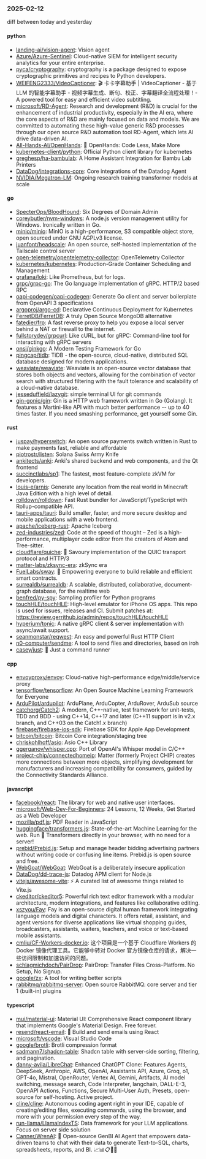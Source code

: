 ### 2025-02-12
diff between today and yesterday

#### python
* [landing-ai/vision-agent](https://github.com/landing-ai/vision-agent): Vision agent
* [Azure/Azure-Sentinel](https://github.com/Azure/Azure-Sentinel): Cloud-native SIEM for intelligent security analytics for your entire enterprise.
* [pyca/cryptography](https://github.com/pyca/cryptography): cryptography is a package designed to expose cryptographic primitives and recipes to Python developers.
* [WEIFENG2333/VideoCaptioner](https://github.com/WEIFENG2333/VideoCaptioner): 🎬 卡卡字幕助手 | VideoCaptioner - 基于 LLM 的智能字幕助手 - 视频字幕生成、断句、校正、字幕翻译全流程处理！- A powered tool for easy and efficient video subtitling.
* [microsoft/RD-Agent](https://github.com/microsoft/RD-Agent): Research and development (R&D) is crucial for the enhancement of industrial productivity, especially in the AI era, where the core aspects of R&D are mainly focused on data and models. We are committed to automating these high-value generic R&D processes through our open source R&D automation tool RD-Agent, which lets AI drive data-driven AI.
* [All-Hands-AI/OpenHands](https://github.com/All-Hands-AI/OpenHands): 🙌 OpenHands: Code Less, Make More
* [kubernetes-client/python](https://github.com/kubernetes-client/python): Official Python client library for kubernetes
* [greghesp/ha-bambulab](https://github.com/greghesp/ha-bambulab): A Home Assistant Integration for Bambu Lab Printers
* [DataDog/integrations-core](https://github.com/DataDog/integrations-core): Core integrations of the Datadog Agent
* [NVIDIA/Megatron-LM](https://github.com/NVIDIA/Megatron-LM): Ongoing research training transformer models at scale

#### go
* [SpecterOps/BloodHound](https://github.com/SpecterOps/BloodHound): Six Degrees of Domain Admin
* [coreybutler/nvm-windows](https://github.com/coreybutler/nvm-windows): A node.js version management utility for Windows. Ironically written in Go.
* [minio/minio](https://github.com/minio/minio): MinIO is a high-performance, S3 compatible object store, open sourced under GNU AGPLv3 license.
* [juanfont/headscale](https://github.com/juanfont/headscale): An open source, self-hosted implementation of the Tailscale control server
* [open-telemetry/opentelemetry-collector](https://github.com/open-telemetry/opentelemetry-collector): OpenTelemetry Collector
* [kubernetes/kubernetes](https://github.com/kubernetes/kubernetes): Production-Grade Container Scheduling and Management
* [grafana/loki](https://github.com/grafana/loki): Like Prometheus, but for logs.
* [grpc/grpc-go](https://github.com/grpc/grpc-go): The Go language implementation of gRPC. HTTP/2 based RPC
* [oapi-codegen/oapi-codegen](https://github.com/oapi-codegen/oapi-codegen): Generate Go client and server boilerplate from OpenAPI 3 specifications
* [argoproj/argo-cd](https://github.com/argoproj/argo-cd): Declarative Continuous Deployment for Kubernetes
* [FerretDB/FerretDB](https://github.com/FerretDB/FerretDB): A truly Open Source MongoDB alternative
* [fatedier/frp](https://github.com/fatedier/frp): A fast reverse proxy to help you expose a local server behind a NAT or firewall to the internet.
* [fullstorydev/grpcurl](https://github.com/fullstorydev/grpcurl): Like cURL, but for gRPC: Command-line tool for interacting with gRPC servers
* [onsi/ginkgo](https://github.com/onsi/ginkgo): A Modern Testing Framework for Go
* [pingcap/tidb](https://github.com/pingcap/tidb): TiDB - the open-source, cloud-native, distributed SQL database designed for modern applications.
* [weaviate/weaviate](https://github.com/weaviate/weaviate): Weaviate is an open-source vector database that stores both objects and vectors, allowing for the combination of vector search with structured filtering with the fault tolerance and scalability of a cloud-native database​.
* [jesseduffield/lazygit](https://github.com/jesseduffield/lazygit): simple terminal UI for git commands
* [gin-gonic/gin](https://github.com/gin-gonic/gin): Gin is a HTTP web framework written in Go (Golang). It features a Martini-like API with much better performance -- up to 40 times faster. If you need smashing performance, get yourself some Gin.

#### rust
* [juspay/hyperswitch](https://github.com/juspay/hyperswitch): An open source payments switch written in Rust to make payments fast, reliable and affordable
* [piotrostr/listen](https://github.com/piotrostr/listen): Solana Swiss Army Knife
* [ankitects/anki](https://github.com/ankitects/anki): Anki's shared backend and web components, and the Qt frontend
* [succinctlabs/sp1](https://github.com/succinctlabs/sp1): The fastest, most feature-complete zkVM for developers.
* [louis-e/arnis](https://github.com/louis-e/arnis): Generate any location from the real world in Minecraft Java Edition with a high level of detail.
* [rolldown/rolldown](https://github.com/rolldown/rolldown): Fast Rust bundler for JavaScript/TypeScript with Rollup-compatible API.
* [tauri-apps/tauri](https://github.com/tauri-apps/tauri): Build smaller, faster, and more secure desktop and mobile applications with a web frontend.
* [apache/iceberg-rust](https://github.com/apache/iceberg-rust): Apache Iceberg
* [zed-industries/zed](https://github.com/zed-industries/zed): Code at the speed of thought – Zed is a high-performance, multiplayer code editor from the creators of Atom and Tree-sitter.
* [cloudflare/quiche](https://github.com/cloudflare/quiche): 🥧 Savoury implementation of the QUIC transport protocol and HTTP/3
* [matter-labs/zksync-era](https://github.com/matter-labs/zksync-era): zkSync era
* [FuelLabs/sway](https://github.com/FuelLabs/sway): 🌴 Empowering everyone to build reliable and efficient smart contracts.
* [surrealdb/surrealdb](https://github.com/surrealdb/surrealdb): A scalable, distributed, collaborative, document-graph database, for the realtime web
* [benfred/py-spy](https://github.com/benfred/py-spy): Sampling profiler for Python programs
* [touchHLE/touchHLE](https://github.com/touchHLE/touchHLE): High-level emulator for iPhone OS apps. This repo is used for issues, releases and CI. Submit patches at: https://review.gerrithub.io/admin/repos/touchHLE/touchHLE
* [hyperium/tonic](https://github.com/hyperium/tonic): A native gRPC client & server implementation with async/await support.
* [seanmonstar/reqwest](https://github.com/seanmonstar/reqwest): An easy and powerful Rust HTTP Client
* [n0-computer/sendme](https://github.com/n0-computer/sendme): A tool to send files and directories, based on iroh
* [casey/just](https://github.com/casey/just): 🤖 Just a command runner

#### cpp
* [envoyproxy/envoy](https://github.com/envoyproxy/envoy): Cloud-native high-performance edge/middle/service proxy
* [tensorflow/tensorflow](https://github.com/tensorflow/tensorflow): An Open Source Machine Learning Framework for Everyone
* [ArduPilot/ardupilot](https://github.com/ArduPilot/ardupilot): ArduPlane, ArduCopter, ArduRover, ArduSub source
* [catchorg/Catch2](https://github.com/catchorg/Catch2): A modern, C++-native, test framework for unit-tests, TDD and BDD - using C++14, C++17 and later (C++11 support is in v2.x branch, and C++03 on the Catch1.x branch)
* [firebase/firebase-ios-sdk](https://github.com/firebase/firebase-ios-sdk): Firebase SDK for Apple App Development
* [bitcoin/bitcoin](https://github.com/bitcoin/bitcoin): Bitcoin Core integration/staging tree
* [chriskohlhoff/asio](https://github.com/chriskohlhoff/asio): Asio C++ Library
* [ggerganov/whisper.cpp](https://github.com/ggerganov/whisper.cpp): Port of OpenAI's Whisper model in C/C++
* [project-chip/connectedhomeip](https://github.com/project-chip/connectedhomeip): Matter (formerly Project CHIP) creates more connections between more objects, simplifying development for manufacturers and increasing compatibility for consumers, guided by the Connectivity Standards Alliance.

#### javascript
* [facebook/react](https://github.com/facebook/react): The library for web and native user interfaces.
* [microsoft/Web-Dev-For-Beginners](https://github.com/microsoft/Web-Dev-For-Beginners): 24 Lessons, 12 Weeks, Get Started as a Web Developer
* [mozilla/pdf.js](https://github.com/mozilla/pdf.js): PDF Reader in JavaScript
* [huggingface/transformers.js](https://github.com/huggingface/transformers.js): State-of-the-art Machine Learning for the web. Run 🤗 Transformers directly in your browser, with no need for a server!
* [prebid/Prebid.js](https://github.com/prebid/Prebid.js): Setup and manage header bidding advertising partners without writing code or confusing line items. Prebid.js is open source and free.
* [WebGoat/WebGoat](https://github.com/WebGoat/WebGoat): WebGoat is a deliberately insecure application
* [DataDog/dd-trace-js](https://github.com/DataDog/dd-trace-js): Datadog APM client for Node.js
* [vitejs/awesome-vite](https://github.com/vitejs/awesome-vite): ⚡️ A curated list of awesome things related to Vite.js
* [ckeditor/ckeditor5](https://github.com/ckeditor/ckeditor5): Powerful rich text editor framework with a modular architecture, modern integrations, and features like collaborative editing.
* [xszyou/Fay](https://github.com/xszyou/Fay): Fay is an open-source digital human framework integrating language models and digital characters. It offers retail, assistant, and agent versions for diverse applications like virtual shopping guides, broadcasters, assistants, waiters, teachers, and voice or text-based mobile assistants.
* [cmliu/CF-Workers-docker.io](https://github.com/cmliu/CF-Workers-docker.io): 这个项目是一个基于 Cloudflare Workers 的 Docker 镜像代理工具。它能够中转对 Docker 官方镜像仓库的请求，解决一些访问限制和加速访问的问题。
* [schlagmichdoch/PairDrop](https://github.com/schlagmichdoch/PairDrop): PairDrop: Transfer Files Cross-Platform. No Setup, No Signup.
* [google/zx](https://github.com/google/zx): A tool for writing better scripts
* [rabbitmq/rabbitmq-server](https://github.com/rabbitmq/rabbitmq-server): Open source RabbitMQ: core server and tier 1 (built-in) plugins

#### typescript
* [mui/material-ui](https://github.com/mui/material-ui): Material UI: Comprehensive React component library that implements Google's Material Design. Free forever.
* [resend/react-email](https://github.com/resend/react-email): 💌 Build and send emails using React
* [microsoft/vscode](https://github.com/microsoft/vscode): Visual Studio Code
* [google/brotli](https://github.com/google/brotli): Brotli compression format
* [sadmann7/shadcn-table](https://github.com/sadmann7/shadcn-table): Shadcn table with server-side sorting, filtering, and pagination.
* [danny-avila/LibreChat](https://github.com/danny-avila/LibreChat): Enhanced ChatGPT Clone: Features Agents, DeepSeek, Anthropic, AWS, OpenAI, Assistants API, Azure, Groq, o1, GPT-4o, Mistral, OpenRouter, Vertex AI, Gemini, Artifacts, AI model switching, message search, Code Interpreter, langchain, DALL-E-3, OpenAPI Actions, Functions, Secure Multi-User Auth, Presets, open-source for self-hosting. Active project.
* [cline/cline](https://github.com/cline/cline): Autonomous coding agent right in your IDE, capable of creating/editing files, executing commands, using the browser, and more with your permission every step of the way.
* [run-llama/LlamaIndexTS](https://github.com/run-llama/LlamaIndexTS): Data framework for your LLM applications. Focus on server side solution
* [Canner/WrenAI](https://github.com/Canner/WrenAI): 🤖 Open-source GenBI AI Agent that empowers data-driven teams to chat with their data to generate Text-to-SQL, charts, spreadsheets, reports, and BI. 📈📊📋🧑‍💻
